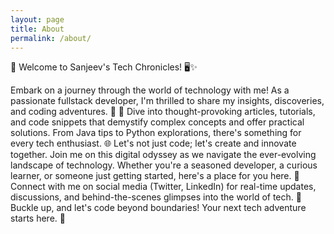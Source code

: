 ```yaml
---
layout: page
title: About
permalink: /about/
---
```


🚀 Welcome to Sanjeev's Tech Chronicles! 🖥️✨
 
Embark on a journey through the world of technology with me! As a passionate fullstack developer, I'm thrilled to share my insights, discoveries, and coding adventures. 🚀
📝 Dive into thought-provoking articles, tutorials, and code snippets that demystify complex concepts and offer practical solutions. From Java tips to Python explorations, there's something for every tech enthusiast.
🌐 Let's not just code; let's create and innovate together. Join me on this digital odyssey as we navigate the ever-evolving landscape of technology. Whether you're a seasoned developer, a curious learner, or someone just getting started, here's a place for you here.
🔗 Connect with me on social media (Twitter, LinkedIn) for real-time updates, discussions, and behind-the-scenes glimpses into the world of tech.
🚧 Buckle up, and let's code beyond boundaries! Your next tech adventure starts here. 🌟
